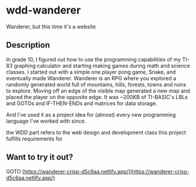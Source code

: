 # wdd-wanderer
Wanderer, but this time it's a website

## Description
In grade 10, I figured out how to use the programming capabilities of my TI-83 graphing calculator and starting making games during math and science classes. I started out with a simple one player pong game, Snake, and eventually made Wanderer. Wanderer is an RPG where you explored a randomly generated world full of mountains, hills, forests, towns and ruins to explore. Moving off an edge of the visible map generated a new map and placed the player on the opposite edge. It was ~200KB of TI-BASIC's LBLs and GOTOs and IF-THEN-ENDs and matrices for data storage.

And I've used it as a project idea for (almost) every new programming language I've worked with since.

the WDD part refers to the web design and development class this project fulfills requirements for

## Want to try it out?
GOTO [https://wanderer-crisp-d5c6aa.netlify.app/](https://wanderer-crisp-d5c6aa.netlify.app/)
